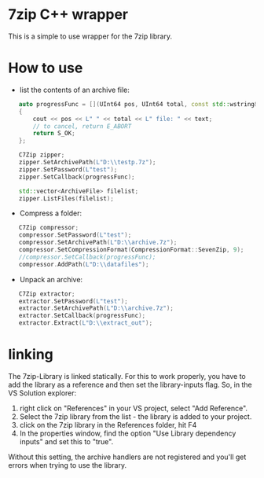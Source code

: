 # 7zip C++ wrapper

This is a simple to use wrapper for the 7zip library.

# How to use

- list the contents of an archive file:
 ```C++
    auto progressFunc = [](UInt64 pos, UInt64 total, const std::wstring& text)
    {
        cout << pos << L" " << total << L" file: " << text;
        // to cancel, return E_ABORT
        return S_OK;
    };

    C7Zip zipper;
    zipper.SetArchivePath(L"D:\\testp.7z");
    zipper.SetPassword(L"test");
    zipper.SetCallback(progressFunc);

    std::vector<ArchiveFile> filelist;
    zipper.ListFiles(filelist);
```

- Compress a folder:
 ```C++
    C7Zip compressor;
    compressor.SetPassword(L"test");
    compressor.SetArchivePath(L"D:\\archive.7z");
    compressor.SetCompressionFormat(CompressionFormat::SevenZip, 9);
    //compressor.SetCallback(progressFunc);
    compressor.AddPath(L"D:\\datafiles");
```

- Unpack an archive:
 ```C++
    C7Zip extractor;
    extractor.SetPassword(L"test");
    extractor.SetArchivePath(L"D:\\archive.7z");
    extractor.SetCallback(progressFunc);
    extractor.Extract(L"D:\\extract_out");
```

# linking
The 7zip-Library is linked statically.
For this to work properly, you have to add the library as a reference and then set the library-inputs flag. So, in the VS Solution explorer:
1. right click on "References" in your VS project, select "Add Reference".
2. Select the 7zip library from the list - the library is added to your project.
3. click on the 7zip library in the References folder, hit F4
4. In the properties window, find the option "Use Library dependency inputs" and set this to "true".

Without this setting, the archive handlers are not registered and you'll get errors when trying to use the library.